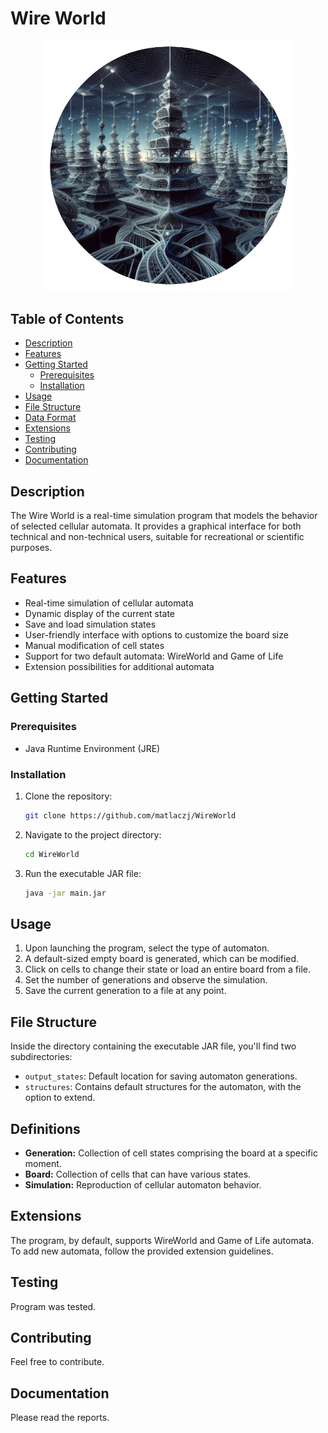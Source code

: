# Wire World

<p align="center">
  <img src="logo.png" alt="Logo" width="400"/>
</p>

## Table of Contents
- [Description](#description)
- [Features](#features)
- [Getting Started](#getting-started)
  - [Prerequisites](#prerequisites)
  - [Installation](#installation)
- [Usage](#usage)
- [File Structure](#file-structure)
- [Data Format](#data-format)
- [Extensions](#extensions)
- [Testing](#testing)
- [Contributing](#contributing)
- [Documentation](#documentation)

## Description

The Wire World is a real-time simulation program that models the behavior of selected cellular automata. It provides a graphical interface for both technical and non-technical users, suitable for recreational or scientific purposes.

## Features

- Real-time simulation of cellular automata
- Dynamic display of the current state
- Save and load simulation states
- User-friendly interface with options to customize the board size
- Manual modification of cell states
- Support for two default automata: WireWorld and Game of Life
- Extension possibilities for additional automata

## Getting Started

### Prerequisites

- Java Runtime Environment (JRE)

### Installation

1. Clone the repository:
   ```bash
   git clone https://github.com/matlaczj/WireWorld
   ```

2. Navigate to the project directory:
   ```bash
   cd WireWorld
   ```

3. Run the executable JAR file:
   ```bash
   java -jar main.jar
   ```

## Usage

1. Upon launching the program, select the type of automaton.
2. A default-sized empty board is generated, which can be modified.
3. Click on cells to change their state or load an entire board from a file.
4. Set the number of generations and observe the simulation.
5. Save the current generation to a file at any point.

## File Structure

Inside the directory containing the executable JAR file, you'll find two subdirectories:

- `output_states`: Default location for saving automaton generations.
- `structures`: Contains default structures for the automaton, with the option to extend.

## Definitions

- **Generation:** Collection of cell states comprising the board at a specific moment.
- **Board:** Collection of cells that can have various states.
- **Simulation:** Reproduction of cellular automaton behavior.

## Extensions

The program, by default, supports WireWorld and Game of Life automata. To add new automata, follow the provided extension guidelines.

## Testing

Program was tested. 

## Contributing

Feel free to contribute.

## Documentation

Please read the reports.